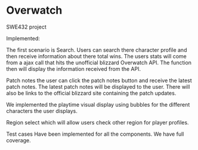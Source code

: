 # Overwatch
SWE432 project

Implemented:

The first scenario is Search. Users can search there character profile and then receive information about there total wins. The users stats will come from a ajax call that hits the unofficial blizzard Overwatch API. The function then will display the information received from the API.

Patch notes the user can click the patch notes button and receive the latest patch notes. The latest patch notes will be displayed to the user. There will also be links to the official blizzard site containing the patch updates.

We implemented the playtime visual display using bubbles for the different characters the user displays.

Region select which will allow users check other region for player profiles.



Test cases Have been implemented for all the components. We have full coverage.
